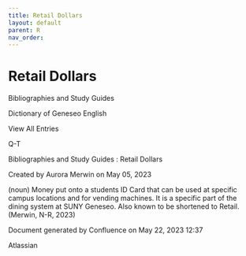 ```yaml
---
title: Retail Dollars
layout: default
parent: R
nav_order:
---
```


# Retail Dollars

Bibliographies and Study Guides

Dictionary of Geneseo English

View All Entries

Q-T

Bibliographies and Study Guides : Retail Dollars

Created by  Aurora Merwin on May 05, 2023

(noun) Money put onto a students ID Card that can be used at specific campus locations and for vending machines. It is a specific part of the dining system at SUNY Geneseo. Also known to be shortened to Retail. (Merwin, N-R, 2023)

Document generated by Confluence on May 22, 2023 12:37

Atlassian
